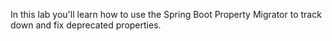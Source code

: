 In this lab you'll learn how to use the Spring Boot Property Migrator to track down and fix deprecated properties.
